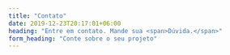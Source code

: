 ```yaml
---
title: "Contato"
date: 2019-12-23T20:17:01+06:00
heading: "Entre em contato. Mande sua <span>Dúvida.</span>"
form_heading: "Conte sobre o seu projeto"
---
```

